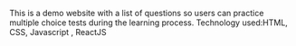 This is a demo website with a list of questions so users can practice multiple choice tests during the learning process. 
Technology used:HTML, CSS, Javascript , ReactJS
